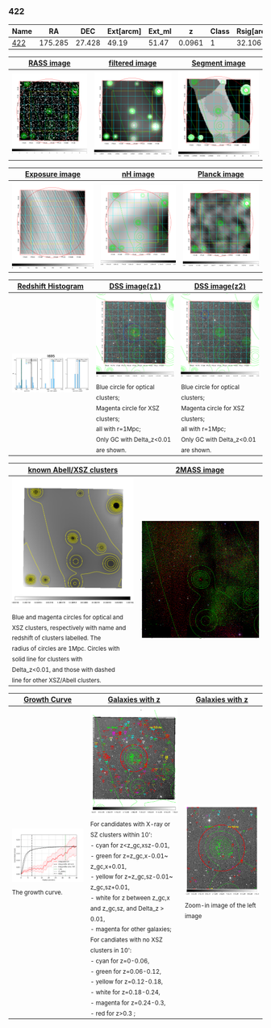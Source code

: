<div STYLE="page-break-after: always;"></div>

### 422

|Name          |RA          |DEC      | Ext[arcm] | Ext_ml | z    | Class| Rsig[arcmin] | CRsig[c/s] | CR500[c/s] | R500[Mpc] |L500[erg/s]|F500[erg/s/cm^2]| M500[Msun]|Tx[keV]|beta|GC(XSZ,Delta_z<0.01)| GC(OPT,Delta_z<0.01)|GC|alias|
|--------------|------------|------------|---|---|-----------|--------|------|------|----|----|----|----|----|----|----|----|----|----|---|
|[422](script/422.md)     | 175.285       | 27.428       | 49.19    | 51.47   | 0.0961 | 1   | 32.106 |0.198 |0.176 |0.854 |7.892e+43 |3.388e-12 |1.943e+14 |3.324 |0.282 |-, |N, |-, |t695|

|[RASS image](../image/422/422_img.pdf)|[filtered image](../image/422/422_fil.pdf)|[Segment image](../image/422/422_seg.pdf)|
|-------------------|--------------------|-------------------|
| <img src="../image/422/422_img.png" width="300">  | <img src="../image/422/422_fil.png" width="300">   | <img src="../image/422/422_seg.png" width="300">  |

|[Exposure image](../image/422/422_mex.pdf)| [nH image](../image/422/422_nh.pdf)| [Planck image](../image/422/422_p.pdf)|
|-------------------|--------------------|-------------------|
|<img src="../image/422/422_mex.png" width="300">   | <img src="../image/422/422_nh.png" width="300">    | <img src="../image/422/422_p.png" width="300"> |

|[Redshift Histogram](../image/422/422_zg.pdf) | [DSS image(z1)](../image/422/422_dss_z1.pdf)      |  [DSS image(z2)](../image/422/422_dss_z2.pdf)    |
|-------------------|--------------------|-------------------|
|<img src="../image/422/422_zg.png" width="300"> |<img src="../image/422/422_dss_z1.png" width="300"> <sub><br>Blue circle for optical clusters; <br>Magenta circle for XSZ clusters; <br>all with r=1Mpc; <br>Only GC with Delta_z<0.01 are shown. </sub>| <img src="../image/422/422_dss_z2.png" width="300"><sub><br>Blue circle for optical clusters; <br>Magenta circle for XSZ clusters; <br>all with r=1Mpc; <br>Only GC with Delta_z<0.01 are shown. </sub> |

|[known Abell/XSZ clusters](../image/422/422_m.pdf) | [2MASS image](../image/422/422_2mass.pdf)      |
|-------------------|-------------------|
|<img src=../image/422/422_m.png width="300"> <sub><br>Blue and magenta circles for optical and <br>XSZ clusters, respectively with name and <br>redshift of clusters labelled. The <br>radius of circles are 1Mpc. Circles with <br>solid line for clusters with <br>Delta_z<0.01, and those with dashed <br>line for other XSZ/Abell clusters.        </sub>|<img src="../image/422/422_2mass.png" width="300">  |

|[Growth Curve](../image/422/422_gca_all.png) |[Galaxies with z](../image/422/422_opt_ned.pdf) |[Galaxies with z](../image/422/422_opt_ned_zoom.pdf) |
|-------------------|-------------------|-------------------|
| <img src="../image/422/422_gca_all.png" width="300"> <sub><br>The growth curve.</sub>| <img src=../image/422/422_opt_ned.png width="300"> <br><sub> For candidates with X-ray or SZ clusters within 10': <br> - cyan for z<z_gc,xsz-0.01, <br> - green for z=z_gc,x-0.01~ z_gc,x+0.01, <br> - yellow for z=z_gc,sz-0.01~ z_gc,sz+0.01, <br> - white for z between z_gc,x and z_gc,sz, and Delta_z > 0.01, <br> - magenta for other galaxies; <br>For candiates with no XSZ clusters in 10': <br> - cyan for z=0-0.06, <br> - green for z=0.06-0.12, <br> - yellow for z=0.12-0.18, <br> - white for z=0.18-0.24, <br> - magenta for z=0.24-0.3, <br> - red for z>0.3 ;  </sub>|<img src=../image/422/422_opt_ned_zoom.png width="300">  <br><sub> Zoom-in image of the left image</sub>|




